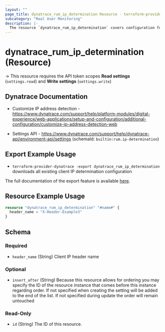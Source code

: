```yaml
---
layout: ""
page_title: dynatrace_rum_ip_determination Resource - terraform-provider-dynatrace"
subcategory: "Real User Monitoring"
description: |-
  The resource `dynatrace_rum_ip_determination` covers configuration for identifying client IP addresses for real user monitoring
---
```


# dynatrace_rum_ip_determination (Resource)

-> This resource requires the API token scopes **Read settings** (`settings.read`) and **Write settings** (`settings.write`)

## Dynatrace Documentation

- Customize IP address detection - https://www.dynatrace.com/support/help/platform-modules/digital-experience/web-applications/setup-and-configuration/additional-configuration/customize-ip-address-detection-web

- Settings API - https://www.dynatrace.com/support/help/dynatrace-api/environment-api/settings (schemaId: `builtin:rum.ip-determination`)

## Export Example Usage

- `terraform-provider-dynatrace -export dynatrace_rum_ip_determination` downloads all existing client IP determination configuration

The full documentation of the export feature is available [here](https://registry.terraform.io/providers/dynatrace-oss/dynatrace/latest/docs/guides/export-v2).

## Resource Example Usage

```terraform
resource "dynatrace_rum_ip_determination" "#name#" {
  header_name = "X-Header-Example3"
}
```

<!-- schema generated by tfplugindocs -->
## Schema

### Required

- `header_name` (String) Client IP header name

### Optional

- `insert_after` (String) Because this resource allows for ordering you may specify the ID of the resource instance that comes before this instance regarding order. If not specified when creating the setting will be added to the end of the list. If not specified during update the order will remain untouched

### Read-Only

- `id` (String) The ID of this resource.
 